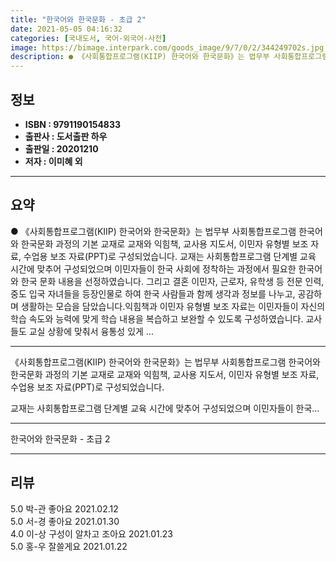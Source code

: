 ```yaml
---
title: "한국어와 한국문화 - 초급 2"
date: 2021-05-05 04:16:32
categories: [국내도서, 국어-외국어-사전]
image: https://bimage.interpark.com/goods_image/9/7/0/2/344249702s.jpg
description: ● 《사회통합프로그램(KIIP) 한국어와 한국문화》는 법무부 사회통합프로그램 한국어와 한국문화 과정의 기본 교재로 교재와 익힘책, 교사용 지도서, 이민자 유형별 보조 자료, 수업용 보조 자료(PPT)로 구성되었습니다. 교재는 사회통합프로그램 단계별 교육 시간에 맞추어 구성되었으며 이민
---
```


## **정보**

- **ISBN : 9791190154833**
- **출판사 : 도서출판 하우**
- **출판일 : 20201210**
- **저자 : 이미혜 외**

------



## **요약**

●  《사회통합프로그램(KIIP) 한국어와 한국문화》는 법무부 사회통합프로그램 한국어와 한국문화 과정의 기본 교재로 교재와 익힘책, 교사용 지도서, 이민자 유형별 보조 자료, 수업용 보조 자료(PPT)로 구성되었습니다. 교재는 사회통합프로그램 단계별 교육 시간에 맞추어 구성되었으며 이민자들이 한국 사회에 정착하는 과정에서 필요한 한국어와 한국 문화 내용을 선정하였습니다. 그리고 결혼 이민자, 근로자, 유학생 등 전문 인력, 중도 입국 자녀들을 등장인물로 하여 한국 사람들과 함께 생각과 정보를 나누고, 공감하며 생활하는 모습을 담았습니다.익힘책과 이민자 유형별 보조 자료는 이민자들이 자신의 학습 속도와 능력에 맞게 학습 내용을 복습하고 보완할 수 있도록 구성하였습니다. 교사들도 교실 상황에 맞춰서 융통성 있게 ...

------

《사회통합프로그램(KIIP) 한국어와 한국문화》는 법무부 사회통합프로그램 한국어와 한국문화 과정의 기본 교재로 교재와 익힘책, 교사용 지도서, 이민자 유형별 보조 자료, 수업용 보조 자료(PPT)로 구성되었습니다.

교재는 사회통합프로그램 단계별 교육 시간에 맞추어 구성되었으며 이민자들이 한국... 

------


한국어와 한국문화 - 초급 2 

------


## **리뷰** 

5.0 박-관 좋아요 2021.02.12 <br/>5.0 서-경 좋아요 2021.01.30 <br/>4.0 이-상 구성이 알차고 조아요 2021.01.23 <br/>5.0 홍-우 잘쓸게요 2021.01.22 <br/>